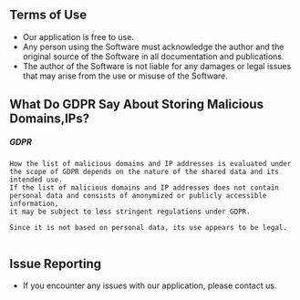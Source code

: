 ## Terms of Use

- Our application is free to use.
- Any person using the Software must acknowledge the author and the original source of the Software in all documentation and publications.
- The author of the Software is not liable for any damages or legal issues that may arise from the use or misuse of the Software.


## What Do GDPR Say About Storing Malicious Domains,IPs?

##### GDPR 

```
How the list of malicious domains and IP addresses is evaluated under the scope of GDPR depends on the nature of the shared data and its intended use. 
If the list of malicious domains and IP addresses does not contain personal data and consists of anonymized or publicly accessible information, 
it may be subject to less stringent regulations under GDPR.

Since it is not based on personal data, its use appears to be legal.


```


## Issue Reporting

- If you encounter any issues with our application, please contact us.
